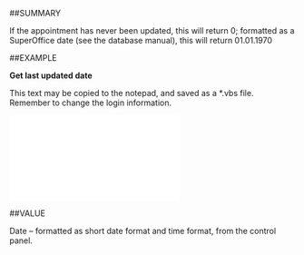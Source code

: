 
##SUMMARY


If the appointment has never been updated, this will return 0; formatted as a SuperOffice date (see the database manual), this will return 01.01.1970



##EXAMPLE

**Get last updated date**

This text may be copied to the notepad, and saved as a *.vbs file. Remember to change the login information.

![](..\..\Examples\vbs\SOAppointment.Example.vbs.txt)


##VALUE

Date – formatted as short date format and time format, from the control panel.


